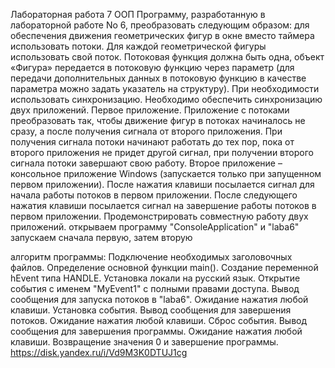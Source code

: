 Лабораторная работа 7 ООП
Программу, разработанную в лабораторной работе No 6, преобразовать следующим образом: для обеспечения движения геометрических фигур в окне вместо таймера использовать потоки. Для каждой геометрической фигуры использовать свой поток. Потоковая функция должна быть одна, объект «Фигура» передается в потоковую функцию через параметр (для передачи дополнительных данных в потоковую функцию в качестве параметра можно задать указатель на структуру). При необходимости использовать синхронизацию. 
 Необходимо обеспечить синхронизацию двух приложений. Первое приложение. Приложение с потоками преобразовать так, чтобы движение фигур в потоках начиналось не сразу, а после получения сигнала от второго приложения. При получения сигнала потоки начинают работать до тех пор, пока от второго приложения не придет другой сигнал, при получении второго сигнала потоки завершают свою работу. Второе приложение – консольное приложение Windows (запускается только при запущенном первом приложении). После нажатия клавиши посылается сигнал для начала работы потоков в первом приложении. После следующего нажатия клавиши посылается сигнал на завершение работы потоков в первом приложении. Продемонстрировать совместную работу двух приложений.
  открываем программу "ConsoleApplication" и "laba6" запускаем сначала первую, затем вторую
  
 алгоритм программы:
Подключение необходимых заголовочных файлов.
Определение основной функции main().
Создание переменной hEvent типа HANDLE.
Установка локали на русский язык.
Открытие события с именем "MyEvent1" с полными правами доступа.
Вывод сообщения для запуска потоков в "laba6".
Ожидание нажатия любой клавиши.
Установка события.
Вывод сообщения для завершения потоков.
Ожидание нажатия любой клавиши.
Сброс события.
Вывод сообщения для завершения программы.
Ожидание нажатия любой клавиши.
Возвращение значения 0 и завершение программы.
https://disk.yandex.ru/i/Vd9M3K0DTUJ1cg




